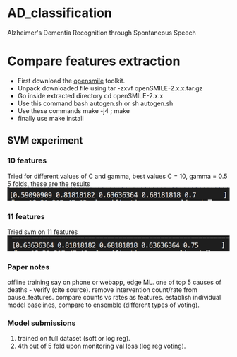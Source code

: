 # AD_classification

Alzheimer's Dementia Recognition through Spontaneous Speech

# Compare features extraction

* First download the [opensmile](https://www.audeering.com/opensmile/) toolkit.
* Unpack downloaded file using tar -zxvf openSMILE-2.x.x.tar.gz
* Go inside extracted directory cd openSMILE-2.x.x
* Use this command bash autogen.sh or sh autogen.sh
* Use these commands make -j4 ; make
* finally use make install

## SVM experiment
### 10 features
Tried for different values of C and gamma, best values C = 10, gamma = 0.5
5 folds, these are the results
![picture](images/svm_cv.png)

### 11 features

Tried svm on 11 features
![picture](images/11_features.png)


### Paper notes

offline training say on phone or webapp, edge ML.
one of top 5 causes of deaths - verify (cite source).
remove intervention count/rate from pause_features.
compare counts vs rates as features.
establish individual model baselines, compare to ensemble (different types of voting).

### Model submissions

1. trained on full dataset (soft or log reg).
2. 4th out of 5 fold upon monitoring val loss (log reg voting).
